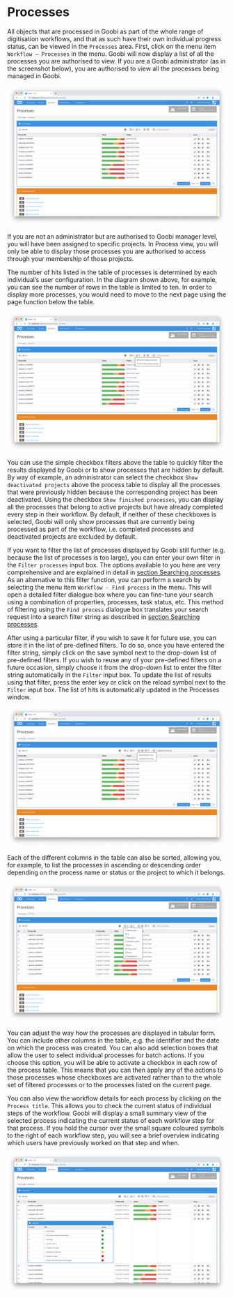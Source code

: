 # Processes

All objects that are processed in Goobi as part of the whole range of digitisation workflows, and that as such have their own individual progress status, can be viewed in the `Processes` area. First, click on the menu item `Workflow – Processes` in the menu. Goobi will now display a list of all the processes you are authorised to view. If you are a Goobi administrator (as in the screenshot below), you are authorised to view all the processes being managed in Goobi.

![Overview of all processes in Goobi](screen1_en.png)

If you are not an administrator but are authorised to Goobi manager level, you will have been assigned to specific projects. In Process view, you will only be able to display those processes you are authorised to access through your membership of those projects.

The number of hits listed in the table of processes is determined by each individual’s user configuration. In the diagram shown above, for example, you can see the number of rows in the table is limited to ten. In order to display more processes, you would need to move to the next page using the page function below the table.

![Simple filters for processes](screen2_en.png)

You can use the simple checkbox filters above the table to quickly filter the results displayed by Goobi or to show processes that are hidden by default. By way of example, an administrator can select the checkbox `Show deactivated projects` above the process table to display all the processes that were previously hidden because the corresponding project has been deactivated. Using the checkbox `Show finished processes`, you can display all the processes that belong to active projects but have already completed every step in their workflow. By default, if neither of these checkboxes is selected, Goobi will only show processes that are currently being processed as part of the workflow, i.e. completed processes and deactivated projects are excluded by default.

If you want to filter the list of processes displayed by Goobi still further (e.g. because the list of processes is too large), you can enter your own filter in the `Filter processes` input box. The options available to you here are very comprehensive and are explained in detail in [section Searching processes](01_search/en.md). As an alternative to this filter function, you can perform a search by selecting the menu item `Workflow - Find process` in the menu. This will open a detailed filter dialogue box where you can fine-tune your search using a combination of properties, processes, task status, etc. This method of filtering using the `Find process` dialogue box translates your search request into a search filter string as described in [section Searching processes](01_search/01_search.md).

After using a particular filter, if you wish to save it for future use, you can store it in the list of pre-defined filters. To do so, once you have entered the filter string, simply click on the save symbol next to the drop-down list of pre-defined filters. If you wish to reuse any of your pre-defined filters on a future occasion, simply choose it from the drop-down list to enter the filter string automatically in the `Filter` input box. To update the list of results using that filter, press the enter key or click on the reload symbol next to the `Filter` input box. The list of hits is automatically updated in the Processes window.

![List of predefined filters](screen3_en.png)

Each of the different columns in the table can also be sorted, allowing you, for example, to list the processes in ascending or descending order depending on the process name or status or the project to which it belongs.

![Configuration of the columns to display](screen4_en.png)

You can adjust the way how the processes are displayed in tabular form. You can include other columns in the table, e.g. the identifier and the date on which the process was created. You can also add selection boxes that allow the user to select individual processes for batch actions. If you choose this option, you will be able to activate a checkbox in each row of the process table. This means that you can then apply any of the actions to those processes whose checkboxes are activated rather than to the whole set of filtered processes or to the processes listed on the current page.

You can also view the workflow details for each process by clicking on the `Process title`. This allows you to check the current status of individual steps of the workflow. Goobi will display a small summary view of the selected process indicating the current status of each workflow step for that process. If you hold the cursor over the small square coloured symbols to the right of each workflow step, you will see a brief overview indicating which users have previously worked on that step and when.

![Process details with status of workflow steps](screen5_en.png)